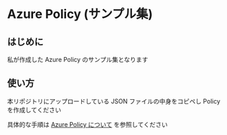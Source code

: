 # Azure Policy (サンプル集)

## はじめに
私が作成した Azure Policy のサンプル集となります

## 使い方
本リポジトリにアップロードしている JSON ファイルの中身をコピペし Policy を作成してください

具体的な手順は [Azure Policy について](https://zenn.dev/microsoft/articles/zenn-azure-policy#%E5%AE%9F%E9%9A%9B%E3%81%ABpolicy%E3%82%92%E4%BD%9C%E6%88%90%E3%81%97%E3%81%A6%E9%81%A9%E7%94%A8%E3%81%97%E3%81%A6%E3%81%BF%E3%82%88%E3%81%86) を参照してください